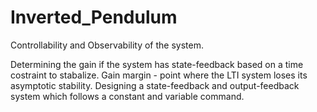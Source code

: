 # Inverted_Pendulum

Controllability and Observability of the system.<p>
Determining the gain if the system has state-feedback based on a time costraint to stabalize.
Gain margin - point where the LTI system loses its asymptotic stability.
Designing a state-feedback and output-feedback system which follows a constant and variable command.

